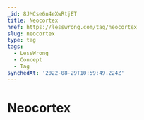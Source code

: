 ```yaml
---
_id: 8JMCse6n4eXwRtjET
title: Neocortex
href: https://lesswrong.com/tag/neocortex
slug: neocortex
type: tag
tags:
  - LessWrong
  - Concept
  - Tag
synchedAt: '2022-08-29T10:59:49.224Z'
---
```

# Neocortex

